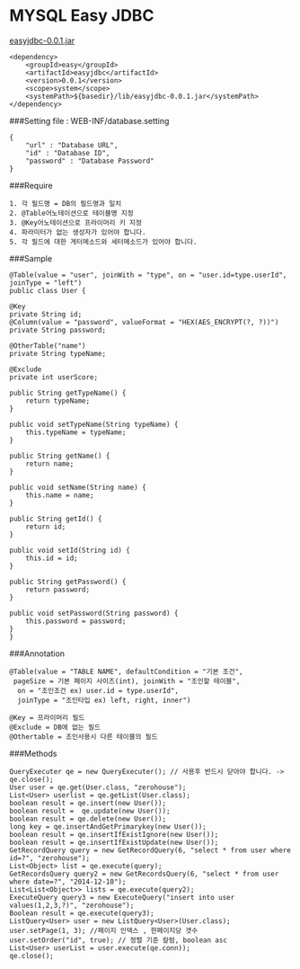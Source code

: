 MYSQL Easy JDBC
===========

[easyjdbc-0.0.1.jar](http://mylikenews.com/easyjdbc-0.0.1.jar)

	<dependency>
		<groupId>easy</groupId>
		<artifactId>easyjdbc</artifactId>
		<version>0.0.1</version>
		<scope>system</scope>
	   	<systemPath>${basedir}/lib/easyjdbc-0.0.1.jar</systemPath>
	</dependency>

###Setting file : WEB-INF/database.setting 

	{
		"url" : "Database URL",
		"id" : "Database ID",
		"password" : "Database Password"
	}

###Require

	1. 각 필드명 = DB의 필드명과 일치
	2. @Table어노테이션으로 테이블명 지정
	3. @Key어노테이션으로 프라이머리 키 지정
	4. 파라미터가 없는 생성자가 있어야 합니다.
	5. 각 필드에 대한 게터메소드와 세터메소드가 있어야 합니다.

###Sample

	@Table(value = "user", joinWith = "type", on = "user.id=type.userId", joinType = "left")
	public class User {

	@Key
	private String id;
	@Column(value = "password", valueFormat = "HEX(AES_ENCRYPT(?, ?))")
	private String password;
	
	@OtherTable("name")
	private String typeName;
	
	@Exclude
	private int userScore;
	
	public String getTypeName() {
		return typeName;
	}

	public void setTypeName(String typeName) {
		this.typeName = typeName;
	}

	public String getName() {
		return name;
	}

	public void setName(String name) {
		this.name = name;
	}

	public String getId() {
		return id;
	}

	public void setId(String id) {
		this.id = id;
	}

	public String getPassword() {
		return password;
	}

	public void setPassword(String password) {
		this.password = password;
	}
	}

###Annotation 
	
	@Table(value = "TABLE NAME", defaultCondition = "기본 조건",
	 pageSize = 기본 페이지 사이즈(int), joinWith = "조인할 테이블",
	  on = "조인조건 ex) user.id = type.userId",
	  joinType = "조인타입 ex) left, right, inner")
		
	@Key = 프라이머리 필드
	@Exclude = DB에 없는 필드
	@Othertable = 조인사용시 다른 테이블의 필드

###Methods

	QueryExecuter qe = new QueryExecuter(); // 사용후 반드시 닫아야 합니다. -> qe.close(); 
	User user = qe.get(User.class, "zerohouse");
	List<User> userlist = qe.getList(User.class);
	boolean result = qe.insert(new User());
	boolean result =  qe.update(new User());
	boolean result = qe.delete(new User());
	long key = qe.insertAndGetPrimarykey(new User());
	boolean result = qe.insertIfExistIgnore(new User());
	boolean result = qe.insertIfExistUpdate(new User());
	GetRecordQuery query = new GetRecordQuery(6, "select * from user where id=?", "zerohouse");
	List<Object> list = qe.execute(query);
	GetRecordsQuery query2 = new GetRecordsQuery(6, "select * from user where date=?", "2014-12-10");
	List<List<Object>> lists = qe.execute(query2);
	ExecuteQuery query3 = new ExecuteQuery("insert into user values(1,2,3,?)", "zerohouse");
	Boolean result = qe.execute(query3);
	ListQuery<User> user = new ListQuery<User>(User.class);
	user.setPage(1, 3); //페이지 인덱스 , 한페이지당 갯수
	user.setOrder("id", true); // 정렬 기준 칼럼, boolean asc
	List<User> userList = user.execute(qe.conn));
	qe.close();
	



